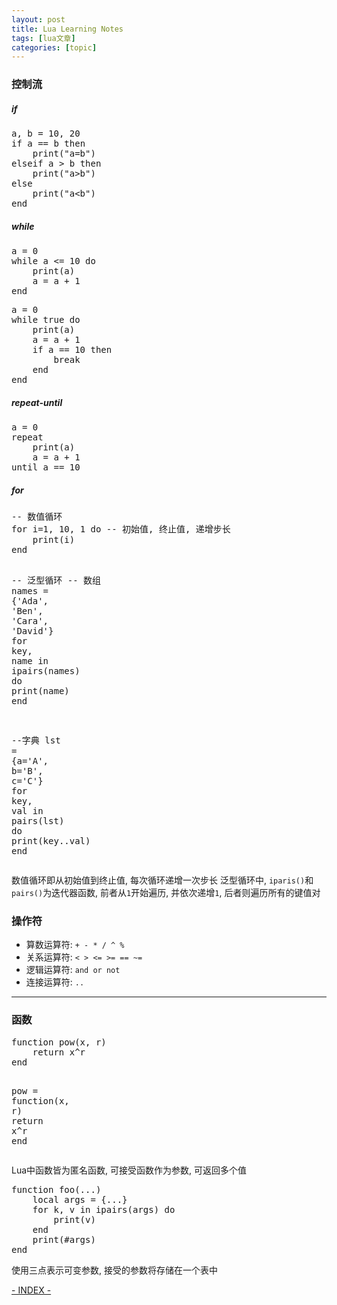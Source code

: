 ```yaml
---
layout: post
title: Lua Learning Notes 
tags: [lua文章]
categories: [topic]
---
```

<h3 id="_1">控制流</h3>
<h5 id="if">if</h5>
<div class="codehilite"><pre><span></span><span class="n">a</span><span class="p">,</span> <span class="n">b</span> <span class="o">=</span> <span class="mi">10</span><span class="p">,</span> <span class="mi">20</span>
<span class="kr">if</span> <span class="n">a</span> <span class="o">==</span> <span class="n">b</span> <span class="kr">then</span>
    <span class="nb">print</span><span class="p">(</span><span class="s2">&#34;a=b&#34;</span><span class="p">)</span>
<span class="kr">elseif</span> <span class="n">a</span> <span class="o">&gt;</span> <span class="n">b</span> <span class="kr">then</span>
    <span class="nb">print</span><span class="p">(</span><span class="s2">&#34;a&gt;b&#34;</span><span class="p">)</span>
<span class="kr">else</span>
    <span class="nb">print</span><span class="p">(</span><span class="s2">&#34;a&lt;b&#34;</span><span class="p">)</span>
<span class="kr">end</span>
</pre></div>


<h5 id="while">while</h5>
<div class="codehilite"><pre><span></span><span class="n">a</span> <span class="o">=</span> <span class="mi">0</span>
<span class="kr">while</span> <span class="n">a</span> <span class="o">&lt;=</span> <span class="mi">10</span> <span class="kr">do</span>
    <span class="nb">print</span><span class="p">(</span><span class="n">a</span><span class="p">)</span>
    <span class="n">a</span> <span class="o">=</span> <span class="n">a</span> <span class="o">+</span> <span class="mi">1</span>
<span class="kr">end</span>
</pre></div>


<div class="codehilite"><pre><span></span><span class="n">a</span> <span class="o">=</span> <span class="mi">0</span>
<span class="kr">while</span> <span class="kc">true</span> <span class="kr">do</span>
    <span class="nb">print</span><span class="p">(</span><span class="n">a</span><span class="p">)</span>
    <span class="n">a</span> <span class="o">=</span> <span class="n">a</span> <span class="o">+</span> <span class="mi">1</span>
    <span class="kr">if</span> <span class="n">a</span> <span class="o">==</span> <span class="mi">10</span> <span class="kr">then</span>
        <span class="kr">break</span>
    <span class="kr">end</span>
<span class="kr">end</span>
</pre></div>


<h5 id="repeat-until">repeat-until</h5>
<div class="codehilite"><pre><span></span><span class="n">a</span> <span class="o">=</span> <span class="mi">0</span>
<span class="kr">repeat</span>
    <span class="nb">print</span><span class="p">(</span><span class="n">a</span><span class="p">)</span>
    <span class="n">a</span> <span class="o">=</span> <span class="n">a</span> <span class="o">+</span> <span class="mi">1</span>
<span class="kr">until</span> <span class="n">a</span> <span class="o">==</span> <span class="mi">10</span>
</pre></div>


<h5 id="for">for</h5>
<div class="codehilite"><pre><span></span><span class="c1">-- 数值循环</span>
<span class="kr">for</span> <span class="n">i</span><span class="o">=</span><span class="mi">1</span><span class="p">,</span> <span class="mi">10</span><span class="p">,</span> <span class="mi">1</span> <span class="kr">do</span> <span class="c1">-- 初始值, 终止值, 递增步长</span>
    <span class="nb">print</span><span class="p">(</span><span class="n">i</span><span class="p">)</span>
<span class="kr">end</span>

<span class="c1">-- 泛型循环</span>
<span class="c1">-- 数组</span>
<span class="n">names</span> <span class="o">=</span> <span class="p">{</span><span class="s1">&#39;Ada&#39;</span><span class="p">,</span> <span class="s1">&#39;Ben&#39;</span><span class="p">,</span> <span class="s1">&#39;Cara&#39;</span><span class="p">,</span> <span class="s1">&#39;David&#39;</span><span class="p">}</span>
<span class="kr">for</span> <span class="n">key</span><span class="p">,</span> <span class="n">name</span> <span class="kr">in</span> <span class="nb">ipairs</span><span class="p">(</span><span class="n">names</span><span class="p">)</span> <span class="kr">do</span>
    <span class="nb">print</span><span class="p">(</span><span class="n">name</span><span class="p">)</span>
<span class="kr">end</span>

<span class="c1">--字典</span>
<span class="n">lst</span> <span class="o">=</span> <span class="p">{</span><span class="n">a</span><span class="o">=</span><span class="s1">&#39;A&#39;</span><span class="p">,</span> <span class="n">b</span><span class="o">=</span><span class="s1">&#39;B&#39;</span><span class="p">,</span> <span class="n">c</span><span class="o">=</span><span class="s1">&#39;C&#39;</span><span class="p">}</span>
<span class="kr">for</span> <span class="n">key</span><span class="p">,</span> <span class="n">val</span> <span class="kr">in</span> <span class="nb">pairs</span><span class="p">(</span><span class="n">lst</span><span class="p">)</span> <span class="kr">do</span>
    <span class="nb">print</span><span class="p">(</span><span class="n">key</span><span class="o">..</span><span class="n">val</span><span class="p">)</span>
<span class="kr">end</span>
</pre></div>


<p>数值循环即从初始值到终止值, 每次循环递增一次步长
泛型循环中, <code>iparis()</code>和<code>pairs()</code>为迭代器函数, 前者从<code>1</code>开始遍历, 并依次递增<code>1</code>, 后者则遍历所有的键值对</p>
<h3 id="_2">操作符</h3>
<ul>
<li>算数运算符: <code>+ - * / ^ %</code></li>
<li>关系运算符: <code>&lt; &gt; &lt;= &gt;= == ~=</code></li>
<li>逻辑运算符: <code>and or not</code></li>
<li>连接运算符: <code>..</code></li>
</ul>
<hr/>
<h3 id="_3">函数</h3>
<div class="codehilite"><pre><span></span><span class="kr">function</span> <span class="nf">pow</span><span class="p">(</span><span class="n">x</span><span class="p">,</span> <span class="n">r</span><span class="p">)</span>
    <span class="kr">return</span> <span class="n">x</span><span class="o">^</span><span class="n">r</span>
<span class="kr">end</span>

<span class="n">pow</span> <span class="o">=</span> <span class="kr">function</span><span class="p">(</span><span class="n">x</span><span class="p">,</span> <span class="n">r</span><span class="p">)</span> <span class="kr">return</span> <span class="n">x</span><span class="o">^</span><span class="n">r</span> <span class="kr">end</span>
</pre></div>


<p>Lua中函数皆为匿名函数, 可接受函数作为参数, 可返回多个值</p>
<div class="codehilite"><pre><span></span><span class="kr">function</span> <span class="nf">foo</span><span class="p">(...)</span>
    <span class="kd">local</span> <span class="n">args</span> <span class="o">=</span> <span class="p">{...}</span>
    <span class="kr">for</span> <span class="n">k</span><span class="p">,</span> <span class="n">v</span> <span class="kr">in</span> <span class="nb">ipairs</span><span class="p">(</span><span class="n">args</span><span class="p">)</span> <span class="kr">do</span>
        <span class="nb">print</span><span class="p">(</span><span class="n">v</span><span class="p">)</span>
    <span class="kr">end</span>
    <span class="nb">print</span><span class="p">(</span><span class="o">#</span><span class="n">args</span><span class="p">)</span>
<span class="kr">end</span>
</pre></div>


<p>使用三点表示可变参数, 接受的参数将存储在一个表中</p>
        <a id="url" href="https://tunkshif.github.io/">- INDEX -</a>